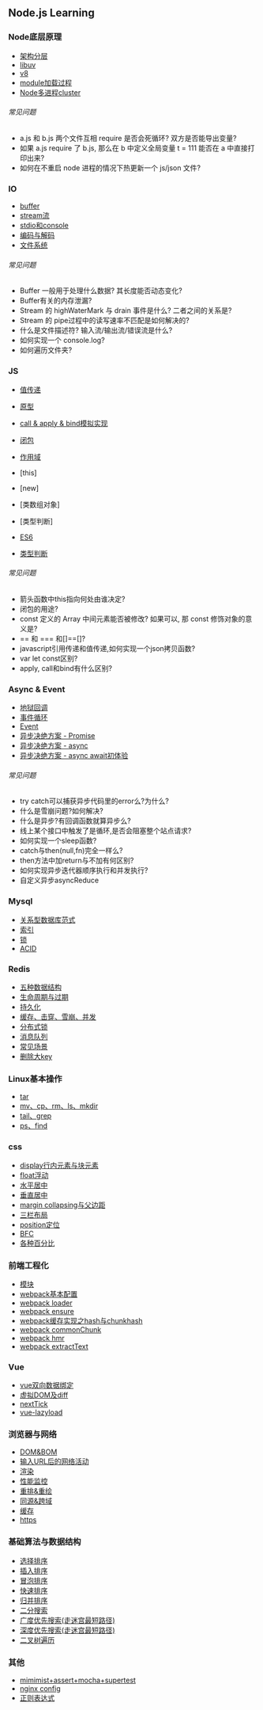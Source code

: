## Node.js Learning

### Node底层原理
* [架构分层](https://github.com/luyufa/NodeLearning/blob/master/node/framework.md)
* [libuv](https://github.com/luyufa/NodeLearning/blob/master/node/libuv.md)
* [v8](https://github.com/luyufa/NodeLearning/blob/master/node/v8.md)
* [module加载过程](https://github.com/luyufa/NodeLearning/blob/master/node/module.md)
* [Node多进程cluster](https://github.com/luyufa/NodeLearning/blob/master/node/cluster.md)

###### 常见问题
* a.js 和 b.js 两个文件互相 require 是否会死循环? 双方是否能导出变量?
* 如果 a.js require 了 b.js, 那么在 b 中定义全局变量 t = 111 能否在 a 中直接打印出来?
* 如何在不重启 node 进程的情况下热更新一个 js/json 文件?


### IO
* [buffer](https://github.com/luyufa/NodeLearning/blob/master/io/buffer.md)
* [stream流](https://github.com/luyufa/NodeLearning/blob/master/io/stream.md)
* [stdio和console](https://github.com/luyufa/NodeLearning/blob/master/io/stdio.md)
* [编码与解码](https://github.com/luyufa/NodeLearning/blob/master/io/code.md)
* [文件系统](https://github.com/luyufa/NodeLearning/blob/master/io/file.md)

###### 常见问题

* Buffer 一般用于处理什么数据? 其长度能否动态变化?
* Buffer有关的内存泄漏?
* Stream 的 highWaterMark 与 drain 事件是什么? 二者之间的关系是?
* Stream 的 pipe过程中的读写速率不匹配是如何解决的?
* 什么是文件描述符? 输入流/输出流/错误流是什么?
* 如何实现一个 console.log?
* 如何遍历文件夹?


### JS

* [值传递](https://github.com/luyufa/NodeLearning/blob/master/js/value.md)
* [原型](https://github.com/luyufa/NodeLearning/blob/master/js/prototype.md)
* [call & apply & bind模拟实现](https://github.com/luyufa/NodeLearning/blob/master/js/bind&call&apply.md)
* [闭包](https://github.com/luyufa/NodeLearning/blob/master/js/closure.md)
* [作用域](https://github.com/luyufa/NodeLearning/blob/master/js/scope.md)
* [this]
* [new]
* [类数组对象]
* [类型判断]



* [ES6](https://github.com/luyufa/NodeLearning/blob/master/js/es6.md)
* [类型判断](https://github.com/luyufa/NodeLearning/blob/master/js/typeof.md)

###### 常见问题

* 箭头函数中this指向何处由谁决定?
* 闭包的用途?
* const 定义的 Array 中间元素能否被修改? 如果可以, 那 const 修饰对象的意义是?
* == 和 === 和[]==[]?
* javascript引用传递和值传递,如何实现一个json拷贝函数?
* var let const区别?
* apply, call和bind有什么区别?


### Async & Event

* [地狱回调](https://github.com/luyufa/NodeLearning/blob/master/async/callback-hell.md)
* [事件循环](https://github.com/luyufa/NodeLearning/blob/master/async/eventLoop.md)
* [Event](https://github.com/luyufa/NodeLearning/blob/master/async/event.md)
* [异步决绝方案 - Promise](https://github.com/luyufa/NodeLearning/blob/master/async/promise.md)
* [异步决绝方案 - async](https://github.com/luyufa/NodeLearning/blob/master/async/async.md)
* [异步决绝方案 - async await初体验](https://github.com/luyufa/NodeLearning/blob/master/async/async-await.md)


###### 常见问题

* try catch可以捕获异步代码里的error么?为什么?
* 什么是雪崩问题?如何解决?
* 什么是异步?有回调函数就算异步么?
* 线上某个接口中触发了是循环,是否会阻塞整个站点请求?
* 如何实现一个sleep函数?
* catch与then(null,fn)完全一样么?
* then方法中加return与不加有何区别?
* 如何实现异步迭代器顺序执行和并发执行?
* 自定义异步asyncReduce


### Mysql
* [关系型数据库范式](https://github.com/luyufa/NodeLearning/blob/master/mysql/NF.md)
* [索引](https://github.com/luyufa/NodeLearning/blob/master/mysql/index.md)
* [锁](https://github.com/luyufa/NodeLearning/blob/master/mysql/lock.md)
* [ACID](https://github.com/luyufa/NodeLearning/blob/master/mysql/acid.md)


### Redis

* [五种数据结构](https://github.com/luyufa/NodeLearning/blob/master/redis/data_structure.md)
* [生命周期与过期](https://github.com/luyufa/NodeLearning/blob/master/redis/expire.md)
* [持久化](https://github.com/luyufa/NodeLearning/blob/master/redis/disk.md)
* [缓存、击穿、雪崩、并发](https://github.com/luyufa/NodeLearning/blob/master/redis/concurrency.md)
* [分布式锁](https://github.com/luyufa/NodeLearning/blob/master/redis/lock.md)
* [消息队列](https://github.com/luyufa/NodeLearning/blob/master/redis/queue.md)
* [常见场景](https://github.com/luyufa/NodeLearning/blob/master/redis/scene.md)
* [删除大key](https://github.com/luyufa/NodeLearning/blob/master/redis/del.md)




### Linux基本操作

* [tar](https://github.com/luyufa/NodeLearning/blob/master/linux/tar.md)
* [mv、cp、rm、ls、mkdir](https://github.com/luyufa/NodeLearning/blob/master/linux/fileManage.md)
* [tail、grep](https://github.com/luyufa/NodeLearning/blob/master/linux/tail_grep.md)
* [ps、find](https://github.com/luyufa/NodeLearning/blob/master/linux/ps_find.md)



### css

* [display行内元素与块元素](https://github.com/luyufa/NodeLearning/blob/master/css/display.md)
* [float浮动](https://github.com/luyufa/NodeLearning/blob/master/css/float.md)
* [水平居中](https://github.com/luyufa/NodeLearning/blob/master/css/css-h-center.md)
* [垂直居中](https://github.com/luyufa/NodeLearning/blob/master/css/css-v-center.md)
* [margin collapsing与父边距](https://github.com/luyufa/NodeLearning/blob/master/css/margin.md)
* [三栏布局](https://github.com/luyufa/NodeLearning/blob/master/css/layout.md)
* [position定位](https://github.com/luyufa/NodeLearning/blob/master/css/postion.md)
* [BFC](https://github.com/luyufa/NodeLearning/blob/master/css/bfc.md)
* [各种百分比](https://github.com/luyufa/NodeLearning/blob/master/css/percentage.md)




### 前端工程化

* [模块](https://github.com/luyufa/NodeLearning/blob/master/wwwBuild/module.md)
* [webpack基本配置](https://github.com/luyufa/NodeLearning/blob/master/wwwBuild/webpack.base.config.md)
* [webpack loader](https://github.com/luyufa/NodeLearning/blob/master/wwwBuild/webpack.loader.md)
* [webpack ensure](https://github.com/luyufa/NodeLearning/blob/master/wwwBuild/webpack.ensure.md)
* [webpack缓存实现之hash与chunkhash](https://github.com/luyufa/NodeLearning/blob/master/wwwBuild/webpack.cache.md)
* [webpack commonChunk](https://github.com/luyufa/NodeLearning/blob/master/wwwBuild/webpack.commonChunk.md)
* [webpack hmr](https://github.com/luyufa/NodeLearning/blob/master/wwwBuild/webpack.hmr.md)
* [webpack extractText](https://github.com/luyufa/NodeLearning/blob/master/wwwBuild/webpack.extractText.md)




### Vue

* [vue双向数据绑定](https://github.com/luyufa/NodeLearning/blob/master/vue/mvvm.md)
* [虚拟DOM及diff](https://github.com/luyufa/NodeLearning/blob/master/vue/virtualDom.md)
* [nextTick](https://github.com/luyufa/NodeLearning/blob/master/vue/nextTick.md)
* [vue-lazyload](https://github.com/luyufa/NodeLearning/blob/master/vue/lazyload.md)




### 浏览器与网络

* [DOM&BOM](https://github.com/luyufa/NodeLearning/blob/master/browser/dom_bom.md)
* [输入URL后的网络活动](https://github.com/luyufa/NodeLearning/blob/master/browser/urlToRender.md)
* [渲染](https://github.com/luyufa/NodeLearning/blob/master/browser/render.md)
* [性能监控](https://github.com/luyufa/NodeLearning/blob/master/browser/perfermance.md)
* [重排&重绘](https://github.com/luyufa/NodeLearning/blob/master/browser/repaint.md)
* [同源&跨域](https://github.com/luyufa/NodeLearning/blob/master/browser/cors.md)
* [缓存](https://github.com/luyufa/NodeLearning/blob/master/browser/http-cache.md)
* [https](https://github.com/luyufa/NodeLearning/blob/master/network/https.md)



### 基础算法与数据结构

* [选择排序](https://github.com/luyufa/NodeLearning/blob/master/algorithm/selectSort.md)
* [插入排序](https://github.com/luyufa/NodeLearning/blob/master/algorithm/insertSort.md)
* [冒泡排序](https://github.com/luyufa/NodeLearning/blob/master/algorithm/bubbleSort.md)
* [快速排序](https://github.com/luyufa/NodeLearning/blob/master/algorithm/quickSort.md)
* [归并排序](https://github.com/luyufa/NodeLearning/blob/master/algorithm/mergeSort.md)
* [二分搜索](https://github.com/luyufa/NodeLearning/blob/master/algorithm/binarySearch.md)
* [广度优先搜索(走迷宫最短路径)](https://github.com/luyufa/NodeLearning/blob/master/algorithm/mazeBFS.md)
* [深度优先搜索(走迷宫最短路径)](https://github.com/luyufa/NodeLearning/blob/master/algorithm/mazeDFS.md)
* [二叉树遍历](https://github.com/luyufa/NodeLearning/blob/master/algorithm/binaryTree.md)



### 其他

* [mimimist+assert+mocha+supertest](https://github.com/luyufa/NodeLearning/blob/master/test/test.md)
* [nginx config](https://github.com/luyufa/NodeLearning/blob/master/nginx/config.md)
* [正则表达式](https://github.com/luyufa/NodeLearning/blob/master/other/regexp.md)